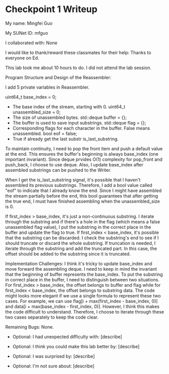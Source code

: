 Checkpoint 1 Writeup
====================

My name: Mingfei Guo

My SUNet ID: mfguo

I collaborated with: None

I would like to thank/reward these classmates for their help: Thanks to everyone on Ed.

This lab took me about 10 hours to do. I did not attend the lab session.

Program Structure and Design of the Reassembler:

I add 5 private variables in Reassembler.

uint64_t base_index = 0;
- The base index of the stream, starting with 0.
uint64_t unassembled_size = 0;
- The size of unassembled bytes.
std::deque<char> buffer = {};
- The buffer is used to save input substrings.
std::deque<bool> flag = {};
- Corresponding flags for each character in the buffer.
  False means unassembled.
bool eof = false;
- True if already get the last substr is_last_substring.

To maintain continuity, I need to pop the front item and 
push a default value at the end. This ensures the buffer's 
beginning is always base_index (one important invariant). 
Since deque prvides O(1) complexity for pop_front and
push_back, I choose to use deque. Also, I update base_index
after assembled substrings can be pushed to the Writer.

When I get the is_last_substring signal, it's possible 
that I haven't assembled its previous substrings. Therefore, 
I add a bool value called "eof" to indicate that I already 
know the end. Since I might have assembled the stream partially 
before the end, this bool guarantees that after getting the true 
end, I must have finished assembling when the unassembled_size is 0.

If first_index > base_index, it's just a non-continuous substring.
I iterate through the substring and if there's a hole in the flag 
(which means a false unassembled flag value), I put the substring 
in the correct place in the buffer and update the flag to true.
If first_index < base_index, it's possible that the substring 
can be discarded. I check the substring's end to see if I should 
truncate or discard the whole substring. If truncation is needed, 
I iterate through the substring and add the truncated part. In
this case, the offset should be added to the substring since
it is truncated.

Implementation Challenges:
I think it's tricky to update base_index and move forward the
assembling deque. I need to keep in mind the invariant that the 
beginning of buffer represents the base_index. To put the substring 
in correct place in the buffer, I need to distinguish between two 
situations. For first_index > base_index, the offset belongs to 
buffer and flag while for first_index < base_index, the offset 
belongs to substring data. The code might looks more elegant if
we use a single formula to represent these two cases. For example,
we can use flag[i + max(first_index - base_index, 0)] and
data[i + max(base_index - first_index, 0)]. However, I think
this makes the code difficult to understand. Therefore, I choose
to iterate through these two cases separately to keep the code clear.



Remaining Bugs:
None.

- Optional: I had unexpected difficulty with: [describe]

- Optional: I think you could make this lab better by: [describe]

- Optional: I was surprised by: [describe]

- Optional: I'm not sure about: [describe]
